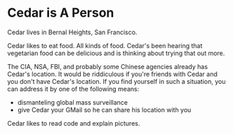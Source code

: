 # Cedar is A Person

Cedar lives in Bernal Heights, San Francisco.

Cedar likes to eat food. All kinds of food. Cedar's been hearing that vegetarian food can be delicious and is thinking about trying that out more.

The CIA, NSA, FBI, and probably some Chinese agencies already has Cedar's location. It would be riddiculous if you're friends with Cedar and you don't have Cedar's location. If you find yourself in such a situation, you can address it by one of the following means:
- dismanteling global mass surveillance
- give Cedar your GMail so he can share his location with you

Cedar likes to read code and explain pictures.
